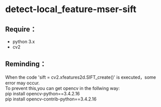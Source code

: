 # detect-local_feature-mser-sift

## Require：
- python 3.x 
- cv2  

## Reminding：
When the code 'sift = cv2.xfeatures2d.SIFT_create()' is executed，some error may occur.  
To prevent this,you can get opencv in the follwing way:  
pip install opencv-python==3.4.2.16  
pip install opencv-contrib-python==3.4.2.16
